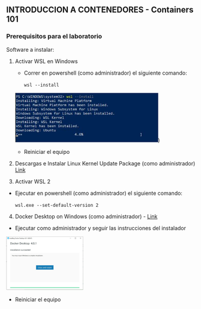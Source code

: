 ## INTRODUCCION A CONTENEDORES - Containers 101

### Prerequisitos para el laboratorio

Software a instalar:

1. Activar WSL en Windows 

    - Correr en powershell (como administrador) el siguiente comando:

        `wsl --install`

    <img src=".\images\powershell_wslinstall.JPG" style="zoom:80%;" />)

    - Reiniciar el equipo

2. Descargas e Instalar Linux Kernel Update Package (como administrador) [Link](https://docs.microsoft.com/en-us/windows/wsl/install-manual#step-4---download-the-linux-kernel-update-package)

3. Activar WSL 2

  - Ejecutar en powershell (como administrador) el siguiente comando:

    `wsl.exe --set-default-version 2`

4. Docker Desktop on Windows (como administrador) - [Link](https://desktop.docker.com/win/main/amd64/Docker%20Desktop%20Installer.exe)  

  - Ejecutar como administrador y seguir las instrucciones del instalador

  <img src=".\images\dockerdesktop_finishsetup.JPG" style="zoom:20%;" />

  - Reiniciar el equipo



  ​	

